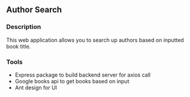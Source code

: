 ## Author Search

### Description

This web application allows you to search up authors based on inputted book title. 

### Tools

- Express package to build backend server for axios call
- Google books api to get books based on input
- Ant design for UI
